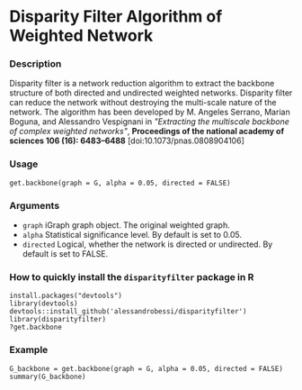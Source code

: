 # Disparity Filter Algorithm of Weighted Network

### Description
Disparity filter is a network reduction algorithm to extract the backbone structure of both directed and undirected weighted networks. Disparity filter can reduce the network without destroying the multi-scale nature of the network. The algorithm has been developed by M. Angeles Serrano, Marian Boguna, and Alessandro Vespignani in *"Extracting the multiscale backbone of complex weighted networks"*, **Proceedings of the national academy of sciences 106 (16): 6483–6488** [doi:10.1073/pnas.0808904106]


### Usage
```
get.backbone(graph = G, alpha = 0.05, directed = FALSE)
```

### Arguments
* `graph`	iGraph graph object. The original weighted graph.
* `alpha`	Statistical significance level. By default is set to 0.05.
* `directed`	Logical, whether the network is directed or undirected. By default is set to FALSE.

### How to quickly install the `disparityfilter` package in R
```
install.packages("devtools")
library(devtools)
devtools::install_github('alessandrobessi/disparityfilter')
library(disparityfilter)
?get.backbone
```

### Example
```
G_backbone = get.backbone(graph = G, alpha = 0.05, directed = FALSE)
summary(G_backbone)
```
